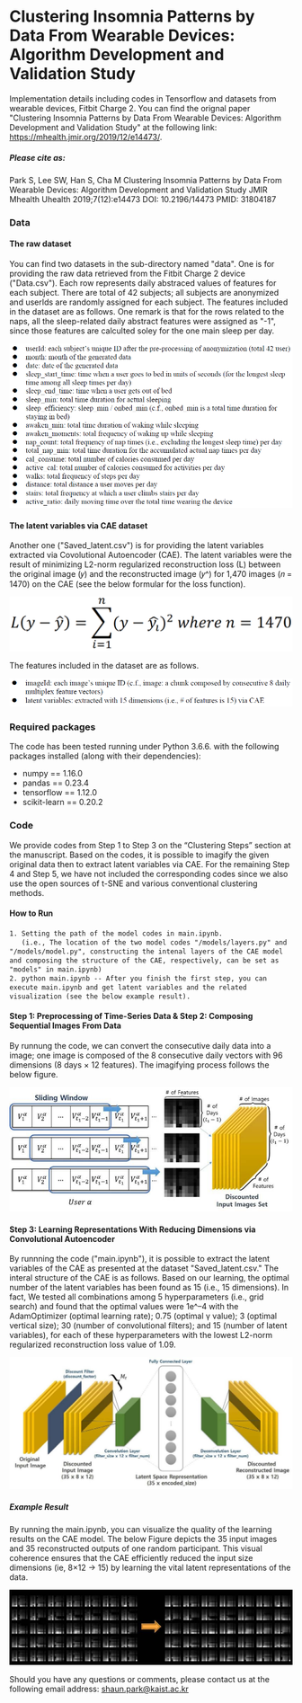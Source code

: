 # Clustering Insomnia Patterns by Data From Wearable Devices: Algorithm Development and Validation Study
Implementation details including codes in Tensorflow and datasets from wearable devices, Fitbit Charge 2. You can find the orignal paper "Clustering Insomnia Patterns by Data From Wearable Devices: Algorithm Development and Validation Study" at the following link: https://mhealth.jmir.org/2019/12/e14473/.

##### Please cite as:
Park S, Lee SW, Han S, Cha M
Clustering Insomnia Patterns by Data From Wearable Devices: Algorithm Development and Validation Study
JMIR Mhealth Uhealth 2019;7(12):e14473
DOI: 10.2196/14473
PMID: 31804187


### Data
#### The raw dataset
You can find two datasets in the sub-directory named "data". One is for providing the raw data retrieved from the Fitbit Charge 2 device ("Data.csv"). Each row represents daily abstraced values of features for each subject. There are total of 42 subjects; all subjects are anonymized and userIds are randomly assigned for each subject. The features included in the dataset are as follows. One remark is that for the rows related to the naps, all the sleep-related daily abstract features were assigned as "-1", since those features are calculted soley for the one main sleep per day.

![](./image/raw.PNG)

#### The latent variables via CAE dataset
Another one ("Saved_latent.csv") is for providing the latent variables extracted via Covolutional Autoencoder (CAE). The latent variables were the result of minimizing L2-norm regularized reconstruction loss (L) between the original image (𝑦) and the reconstructed image (𝑦^) for 1,470 images (𝑛 = 1470) on the CAE (see the below formular for the loss function).

![](./image/CAE_L2_loss_function.png)

The features included in the dataset are as follows.

![](./image/LV_CAE.PNG)


### Required packages
The code has been tested running under Python 3.6.6. with the following packages installed (along with their dependencies):

- numpy == 1.16.0
- pandas == 0.23.4
- tensorflow == 1.12.0
- scikit-learn == 0.20.2


### Code
We provide codes from Step 1 to Step 3 on the “Clustering Steps” section at the manuscript. Based on the codes, it is possible to imagify the given original data then to extract latent variables via CAE. For the remaining Step 4 and Step 5, we have not included the
corresponding codes since we also use the open sources of t-SNE and various conventional clustering methods.

#### How to Run
```
1. Setting the path of the model codes in main.ipynb.
   (i.e., The location of the two model codes "/models/layers.py" and "/models/model.py", constructing the intenal layers of the CAE model and composing the structure of the CAE, respectively, can be set as "models" in main.ipynb)
2. python main.ipynb -- After you finish the first step, you can execute main.ipynb and get latent variables and the related visualization (see the below example result).
``` 

#### Step 1: Preprocessing of Time-Series Data & Step 2: Composing Sequential Images From Data
By runnung the code, we can convert the consecutive daily data into a image; one image is composed of the 8 consecutive daily vectors with 96 dimensions (8 days × 12 features). The imagifying process follows the below figure.

![](./image/preprocessing.jpg)

#### Step 3: Learning Representations With Reducing Dimensions via Convolutional Autoencoder
By runnning the code ("main.ipynb"), it is possible to extract the latent variables of the CAE as presented at the dataset "Saved_latent.csv." The interal structure of the CAE is as follows. Based on our learning, the optimal number of the latent variables has been found as 15 (i.e., 15 dimensions). In fact, We tested all combinations among 5 hyperparameters (i.e., grid search) and found that the optimal values were 1e^–4 with the AdamOptimizer (optimal learning rate); 0.75 (optimal γ value); 3 (optimal vertical size); 30 (number of convolutional filters); and 15 (number of latent variables), for each of these hyperparameters with the lowest L2-norm regularized reconstruction loss value of 1.09.

![](./image/CAE_structure.jpg)

##### Example Result
By running the main.ipynb, you can visualize the quality of the learning results on the CAE model. The below Figure depicts the 35 input images and 35 reconstructed outputs of one random participant. This visual coherence ensures that the CAE efficiently reduced
the input size dimensions (ie, 8×12 → 15) by learning the vital latent representations of the data.

![](./image/CAE_result_example.jpg)


Should you have any questions or comments, please contact us at the following email address: shaun.park@kaist.ac.kr
